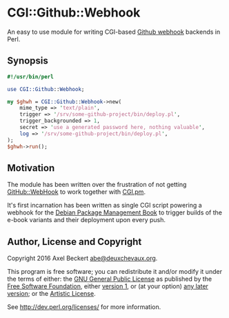 CGI::Github::Webhook
====================

An easy to use module for writing CGI-based
[Github webhook](https://developer.github.com/webhooks/) backends in
Perl.

Synopsis
--------

```perl
#!/usr/bin/perl

use CGI::Github::Webhook;

my $ghwh = CGI::Github::Webhook->new(
    mime_type => 'text/plain',
    trigger => '/srv/some-github-project/bin/deploy.pl',
    trigger_backgrounded => 1,
    secret => 'use a generated password here, nothing valuable',
    log => '/srv/some-github-project/bin/deploy.pl',
);
$ghwh->run();
```

Motivation
----------

The module has been written over the frustration of not getting
[GitHub::WebHook](https://metacpan.org/release/GitHub-WebHook) to work
together with [CGI.pm](https://metacpan.org/release/CGI).

It's first incarnation has been written as single CGI script powering
a webhook for the
[Debian Package Management Book](http://www.dpmb.org/) to trigger
builds of the e-book variants and their deployment upon every push.

Author, License and Copyright
-----------------------------

Copyright 2016 Axel Beckert <abe@deuxchevaux.org>.

This program is free software; you can redistribute it and/or modify
it under the terms of either: the
[GNU General Public License](https://www.gnu.org/licenses/gpl) as
published by the [Free Software Foundation](https://www.fsf.org/),
either [version 1](https://www.gnu.org/licenses/old-licenses/gpl-1.0),
or (at your option)
[any later version](https://www.gnu.org/licenses/#GPL); or the
[Artistic License](http://dev.perl.org/licenses/artistic.html).

See http://dev.perl.org/licenses/ for more information.
